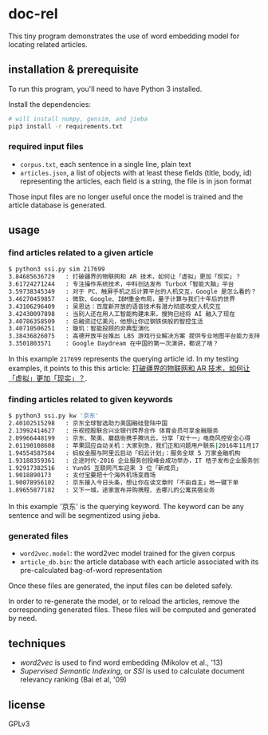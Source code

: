 # doc-rel

This tiny program demonstrates the use of word embedding model for locating related articles.

## installation & prerequisite

To run this program, you'll need to have Python 3 installed.

Install the dependencies:

```bash
# will install numpy, gensim, and jieba
pip3 install -r requirements.txt
```

### required input files

- `corpus.txt`, each sentence in a single line, plain text
- `articles.json`, a list of objects with at least these fields (title, body, id) representing the articles, each field is a string, the file is in json format

Those input files are no longer useful once the model is trained and the article database is generated.

## usage

### find articles related to a given article

```bash
$ python3 ssi.py sim 217699
3.84685636729   : 打破疆界的物联网和 AR 技术，如何让「虚拟」更加「现实」？
3.61724271244   : 专注操作系统技术，中科创达发布 TurboX「智能大脑」平台
3.59738345349   : 对于 PC、触屏手机之后计算平台的人机交互，Google 是怎么看的？
3.46270459857   : 微软、Google、IBM重金布局，量子计算与我们十年后的世界
3.43106296409   : 吴恩达：百度新开放的语音技术有潜力彻底改变人机交互
3.42430097898   : 当别人还在用人工智能构建未来，搜狗已经将 AI 融入了现在
3.40786358509   : 总融资过亿美元，他想让你过钢铁侠般的智控生活
3.40710506251   : 璇玑：智能投顾的非典型演化
3.38436826075   : 高德开放平台推出 LBS 游戏行业解决方案 提供专业地图平台能力支持
3.3501803571    : Google Daydream 在中国的第一次演讲，都说了啥？
```

In this example `217699` represents the querying article id. In my testing examples, it points to this this article: [打破疆界的物联网和 AR 技术，如何让「虚拟」更加「现实」？](http://www.geekpark.net/topics/217699).

### finding articles related to given keywords

```bash
$ python3 ssi.py kw '京东'
2.40102515298   : 京东全球智选助力美国融硅登陆中国
2.13992414627   : 乐视控股联合兴业银行跨界合作 体育会员可享金融服务
2.09966448199   : 京东、聚美、蘑菇街携手腾讯云，分享「双十一」电商风控安全心得
2.01190108608   : 苹果回应自动关机：大家别急，我们正和问题用户联系|2016年11月17日极客早知道
1.94554587584   : 蚂蚁金服与阿里云启动「蚂云计划」：服务全球 5 万家金融机构
1.93188359361   : 企途时代·2016 企业服务创投峰会成功举办，IT 桔子发布企业服务创投白皮书
1.92917382516   : YunOS 互联网汽车迎来 3 位「新成员」
1.9018890173    : 支付宝要把十个海外机场变商场
1.90078956102   : 京东接入今日头条，想让你在读文章时「不由自主」地一键下单
1.89655877182   : 又下一城，途家宣布并购携程、去哪儿的公寓民宿业务
```

In this example '京东' is the querying keyword. The keyword can be any sentence and will be segmentized using jieba.

### generated files

- `word2vec.model`: the word2vec model trained for the given corpus
- `article_db.bin`: the article database with each article associated with its pre-calculated bag-of-word representation

Once these files are generated, the input files can be deleted safely.

In order to re-generate the model, or to reload the articles, remove the corresponding generated files. These files will be computed and generated by need.

## techniques

- *word2vec* is used to find word embedding (Mikolov et al., '13)
- *Supervised Semantic Indexing*, or *SSI* is used to calculate document relevancy ranking (Bai et al, '09)

## license

GPLv3




